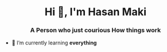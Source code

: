<h1 align="center">Hi 👋, I'm Hasan Maki</h1>
<h3 align="center">A Person who just courious How things work</h3>

- 🌱 I’m currently learning **everything**
